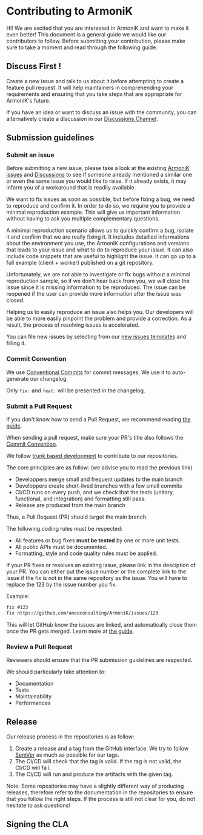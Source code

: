 # Contributing to ArmoniK

Hi! We are excited that you are interested in ArmoniK and want to make it even better! This document is a general guide we would like our contributors to follow. Before submitting your contribution, please make sure to take a moment and read through the following guide.

## Discuss First !

Create a new issue and talk to us about it before attempting to create a feature pull request.
It will help maintainers in comprehending your requirements and ensuring that you take steps that are appropriate for ArmoniK's future. 

If you have an idea or want to discuss an issue with the community, you can alternatively create a discussion in our [Discussions Channel](https://github.com/aneoconsulting/ArmoniK/discussions).

## Submission guidelines

### Submit an issue

Before submitting a new issue, please take a look at the existing [ArmoniK issues](https://github.com/aneoconsulting/ArmoniK/issues) and [Discussions](https://github.com/aneoconsulting/ArmoniK/discussions) to see if someone already mentioned a similar one or even the same issue you would like to raise. If it already exists, it may inform you of a workaround that is readily available.

We want to fix issues as soon as possible, but before fixing a bug, we need to reproduce and confirm it. In order to do so, we require you to provide a minimal reproduction example. This will give us important information without having to ask you multiple complementary questions.

A minimal reproduction scenario allows us to quickly confirm a bug, isolate it and confirm that we are really fixing it. It includes detailled informations about the environment you use, the ArmoniK configurations and versions that leads to your issue and what to do to reproduce your issue. It can also include code snippets that are useful to highlight the issue. It can go up to a full example (client + worker) published on a git repository.

Unfortunately, we are not able to investigate or fix bugs without a minimal reproduction sample, so if we don't hear back from you, we will close the issue since it is missing information to be reproduced. The issue can be reopened if the user can provide more information after the issue was closed.

Helping us to easily reproduce an issue also helps you. Our developers will be able to more easily pinpoint the problem and provide a correction. As a result, the process of resolving issues is accelerated. 

You can file new issues by selecting from our [new issues templates](https://github.com/aneoconsulting/ArmoniK/issues/new/choose) and filling it.

### Commit Convention

We use [Conventional Commits](https://www.conventionalcommits.org/) for commit messages. We use it to auto-generate our changelog.

Only `fix:` and `feat:` will be presented in the changelog.

### Submit a Pull Request

If you don't know how to send a Pull Request, we recommend reading [the guide](https://docs.github.com/en/pull-requests/collaborating-with-pull-requests/proposing-changes-to-your-work-with-pull-requests/creating-a-pull-request).

When sending a pull request, make sure your PR's title also follows the [Commit Convention](#commit-convention).

We follow [trunk based development](https://www.atlassian.com/continuous-delivery/continuous-integration/trunk-based-development) to contribute to our repositories.

The core principles are as follow: (we advise you to read the previous link)
- Developpers merge small and frequent updates to the main branch
- Developpers create short-lived branches with a few small commits
- CI/CD runs on every push, and we check that the tests (unitary, functional, and integration) and formatting still pass.
- Release are produced from the main branch

Thus, a Pull Request (PR) should target the main branch.

The following coding rules must be respected:

- All features or bug fixes __must be tested__ by one or more unit tests.
- All public APIs must be documented.
- Formatting, style and code quality rules must be applied.

If your PR fixes or resolves an existing issue, please link in the desciption of your PR. You can either put the issue number or the complete link to the issue if the fix is not in the same repository as the issue. You will have to replace the 123 by the issue number you fix.

Example:
```markdown
fix #123
fix https://github.com/aneoconsulting/ArmoniK/issues/123
```

This will let GitHub know the issues are linked, and automatically close them once the PR gets merged. Learn more at [the guide](https://docs.github.com/en/issues/tracking-your-work-with-issues/linking-a-pull-request-to-an-issue#linking-a-pull-request-to-an-issue-using-a-keyword).

### Review a Pull Request

Reviewers should ensure that the PR submission guidelines are respected.

We should particularly take attention to:
- Documentation
- Tests
- Maintainability
- Performances

## Release

Our release process in the repositories is as follow:

1. Create a release and a tag from the GitHub interface. We try to follow [SemVer](https://semver.org/) as much as possible for our tags.
2. The CI/CD will check that the tag is valid. If the tag is not valid, the CI/CD will fail.
3. The CI/CD will run and produce the artifacts with the given tag.

Note: Some repositories may have a slightly different way of producing releases, therefore refer to the documentation in the repositories to ensure that you follow the right steps. If the process is still not clear for you, do not hesitate to ask questions!

## Signing the CLA